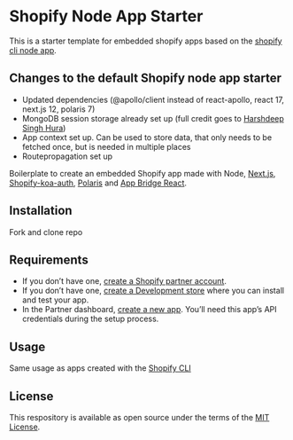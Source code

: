 # Shopify Node App Starter

This is a starter template for embedded shopify apps based on the [shopify cli node app](https://github.com/Shopify/shopify-app-node).

## Changes to the default Shopify node app starter

- Updated dependencies (@apollo/client instead of react-apollo, react 17, next.js 12, polaris 7)
- MongoDB session storage already set up (full credit goes to [Harshdeep Singh Hura](https://github.com/kinngh/shopify-node-mongodb-next-app))
- App context set up. Can be used to store data, that only needs to be fetched once, but is needed in multiple places
- Routepropagation set up

Boilerplate to create an embedded Shopify app made with Node, [Next.js](https://nextjs.org/), [Shopify-koa-auth](https://github.com/Shopify/quilt/tree/master/packages/koa-shopify-auth), [Polaris](https://github.com/Shopify/polaris-react) and [App Bridge React](https://shopify.dev/tools/app-bridge/react-components).

## Installation

Fork and clone repo

## Requirements

- If you don’t have one, [create a Shopify partner account](https://partners.shopify.com/signup).
- If you don’t have one, [create a Development store](https://help.shopify.com/en/partners/dashboard/development-stores#create-a-development-store) where you can install and test your app.
- In the Partner dashboard, [create a new app](https://help.shopify.com/en/api/tools/partner-dashboard/your-apps#create-a-new-app). You’ll need this app’s API credentials during the setup process.

## Usage

Same usage as apps created with the [Shopify CLI](https://github.com/Shopify/shopify-cli)

## License

This respository is available as open source under the terms of the [MIT License](https://opensource.org/licenses/MIT).
